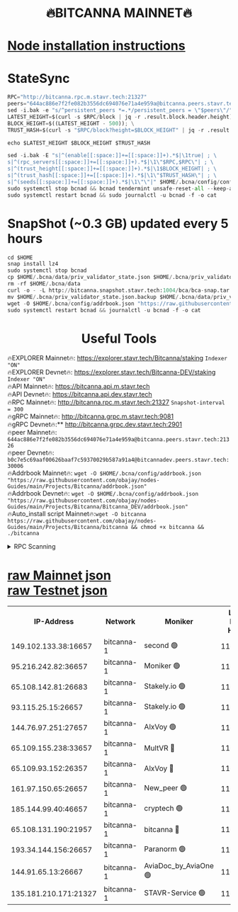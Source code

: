 <h1 align="center"> 🔥BITCANNA MAINNET🔥</h1>


[Node installation instructions](https://github.com/obajay/nodes-Guides/tree/main/Projects/Bitcanna)
=

# StateSync
```python
RPC="http://bitcanna.rpc.m.stavr.tech:21327"
peers="644ac886e7f2fe082b3556dc694076e71a4e959a@bitcanna.peers.stavr.tech:21326"
sed -i.bak -e "s/^persistent_peers *=.*/persistent_peers = \"$peers\"/" $HOME/.bcna/config/config.toml
LATEST_HEIGHT=$(curl -s $RPC/block | jq -r .result.block.header.height); \
BLOCK_HEIGHT=$((LATEST_HEIGHT - 500)); \
TRUST_HASH=$(curl -s "$RPC/block?height=$BLOCK_HEIGHT" | jq -r .result.block_id.hash)

echo $LATEST_HEIGHT $BLOCK_HEIGHT $TRUST_HASH

sed -i.bak -E "s|^(enable[[:space:]]+=[[:space:]]+).*$|\1true| ; \
s|^(rpc_servers[[:space:]]+=[[:space:]]+).*$|\1\"$RPC,$RPC\"| ; \
s|^(trust_height[[:space:]]+=[[:space:]]+).*$|\1$BLOCK_HEIGHT| ; \
s|^(trust_hash[[:space:]]+=[[:space:]]+).*$|\1\"$TRUST_HASH\"| ; \
s|^(seeds[[:space:]]+=[[:space:]]+).*$|\1\"\"|" $HOME/.bcna/config/config.toml
sudo systemctl stop bcnad && bcnad tendermint unsafe-reset-all --keep-addr-book
sudo systemctl restart bcnad && sudo journalctl -u bcnad -f -o cat
```
# SnapShot (~0.3 GB) updated every 5 hours
```python
cd $HOME
snap install lz4
sudo systemctl stop bcnad
cp $HOME/.bcna/data/priv_validator_state.json $HOME/.bcna/priv_validator_state.json.backup
rm -rf $HOME/.bcna/data
curl -o - -L http://bitcanna.snapshot.stavr.tech:1004/bca/bca-snap.tar.lz4 | lz4 -c -d - | tar -x -C $HOME/.bcna --strip-components 2
mv $HOME/.bcna/priv_validator_state.json.backup $HOME/.bcna/data/priv_validator_state.json
wget -O $HOME/.bcna/config/addrbook.json "https://raw.githubusercontent.com/obajay/nodes-Guides/main/Projects/Bitcanna/addrbook.json"
sudo systemctl restart bcnad && journalctl -u bcnad -f -o cat
```

 <h1 align="center"> Useful Tools</h1>

🔥EXPLORER Mainnet🔥:    https://explorer.stavr.tech/Bitcanna/staking          `Indexer "ON"` \
🔥EXPLORER Devnet🔥:     https://explorer.stavr.tech/Bitcanna-DEV/staking     `Indexer "ON"` \
🔥API Mainnet🔥:         https://bitcanna.api.m.stavr.tech \
🔥API Devnet🔥:          https://bitcanna.api.dev.stavr.tech \
🔥RPC Mainnet🔥:         http://bitcanna.rpc.m.stavr.tech:21327         `Snapshot-interval = 300` \
🔥gRPC Mainnet🔥:        http://bitcanna.grpc.m.stavr.tech:9081 \
🔥gRPC Devnet🔥:**       http://bitcanna.grpc.dev.stavr.tech:2901 \
🔥peer Mainnet🔥:        `644ac886e7f2fe082b3556dc694076e71a4e959a@bitcanna.peers.stavr.tech:21326` \
🔥peer Devnet🔥:         `b0c7e5c69aaf00626baaf7c59370029b587a91a4@bitcannadev.peers.stavr.tech:30006` \
🔥Addrbook Mainnet🔥:    ```wget -O $HOME/.bcna/config/addrbook.json "https://raw.githubusercontent.com/obajay/nodes-Guides/main/Projects/Bitcanna/addrbook.json"``` \
🔥Addrbook Devnet🔥:    ```wget -O $HOME/.bcna/config/addrbook.json "https://raw.githubusercontent.com/obajay/nodes-Guides/main/Projects/Bitcanna/Bitcanna_DEV/addrbook.json"``` \
🔥Auto_install script Mainnet🔥:```wget -O bitcanna https://raw.githubusercontent.com/obajay/nodes-Guides/main/Projects/Bitcanna/bitcanna && chmod +x bitcanna && ./bitcanna```



<details>
<summary>RPC Scanning</summary>

<h2 align="center"> We scan nodes in real time every 4 hours. And we provide the final result of RPC endpoints.
We cannot influence the operation of these nodes in any way. </h2>


```python
If Voting Power is higher than 0 --> then the Node is a validator of the network and may be subject to attack and be a potential threat to the chain.
```
```python
We marked such validators with a red symbol
```

</details>

[raw Mainnet json](https://rpc-check.bcam.stavr.tech/bcam/rpc-bcam-result.json) \
[raw Testnet json](https://github.com/obajay/StateSync-snapshots/tree/main/Projects/Bitcanna/Rpc-Check-Testnet)
=



<table><tr><th>IP-Address</th><th>Network</th><th>Moniker</th><th>Latest Block Height</th><th>Earliest Block Height</th><th>Catching Up</th><th>Tx Index</th><th>Voting Power</th><th>Scan Time</th></tr><tr><td>149.102.133.38:16657</td><td>bitcanna-1</td><td>second 🟢</td><td>11663072</td><td>1</td><td>False</td><td>on</td><td>0</td><td>2023-12-13T19:47:39.782861649UTC</td></tr><tr><td>95.216.242.82:36657</td><td>bitcanna-1</td><td>Moniker 🟢</td><td>11663064</td><td>5776907</td><td>False</td><td>on</td><td>0</td><td>2023-12-13T19:46:52.540587238UTC</td></tr><tr><td>65.108.142.81:26683</td><td>bitcanna-1</td><td>Stakely.io 🟢</td><td>11663067</td><td>6152001</td><td>False</td><td>on</td><td>0</td><td>2023-12-13T19:47:07.933337735UTC</td></tr><tr><td>93.115.25.15:26657</td><td>bitcanna-1</td><td>Stakely.io 🟢</td><td>11663066</td><td>6520001</td><td>False</td><td>on</td><td>0</td><td>2023-12-13T19:47:01.462474658UTC</td></tr><tr><td>144.76.97.251:27657</td><td>bitcanna-1</td><td>AlxVoy 🟢</td><td>11663071</td><td>8805201</td><td>False</td><td>on</td><td>0</td><td>2023-12-13T19:47:31.195070587UTC</td></tr><tr><td>65.109.155.238:33657</td><td>bitcanna-1</td><td>MultVR 🔴</td><td>11663068</td><td>9933415</td><td>False</td><td>on</td><td>349795</td><td>2023-12-13T19:47:14.887364927UTC</td></tr><tr><td>65.109.93.152:26357</td><td>bitcanna-1</td><td>AlxVoy 🔴</td><td>11663072</td><td>10824001</td><td>False</td><td>on</td><td>1391603</td><td>2023-12-13T19:47:40.421304259UTC</td></tr><tr><td>161.97.150.65:26657</td><td>bitcanna-1</td><td>New_peer 🟢</td><td>11663067</td><td>11334001</td><td>False</td><td>on</td><td>0</td><td>2023-12-13T19:47:08.288935234UTC</td></tr><tr><td>185.144.99.40:46657</td><td>bitcanna-1</td><td>cryptech 🟢</td><td>11663064</td><td>11528001</td><td>False</td><td>on</td><td>0</td><td>2023-12-13T19:46:50.146355842UTC</td></tr><tr><td>65.108.131.190:21957</td><td>bitcanna-1</td><td>bitcanna 🔴</td><td>11663069</td><td>11563069</td><td>False</td><td>on</td><td>408359</td><td>2023-12-13T19:47:21.435804734UTC</td></tr><tr><td>193.34.144.156:26657</td><td>bitcanna-1</td><td>Paranorm 🟢</td><td>11663069</td><td>11645501</td><td>False</td><td>on</td><td>0</td><td>2023-12-13T19:47:21.759226933UTC</td></tr><tr><td>144.91.65.13:26667</td><td>bitcanna-1</td><td>AviaDoc_by_AviaOne 🟢</td><td>11663070</td><td>11650001</td><td>False</td><td>on</td><td>0</td><td>2023-12-13T19:47:26.345794560UTC</td></tr><tr><td>135.181.210.171:21327</td><td>bitcanna-1</td><td>STAVR-Service 🟢</td><td>11663071</td><td>11660001</td><td>False</td><td>on</td><td>0</td><td>2023-12-13T19:47:30.913563415UTC</td></tr></table>
